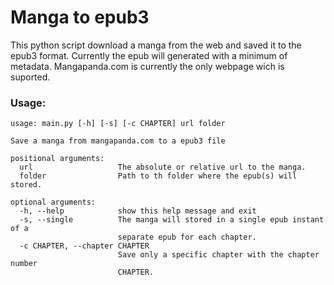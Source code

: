 # Manga to epub3

This python script download a manga from the web and saved it to the epub3 format.
Currently the epub will generated with a minimum of metadata.
Mangapanda.com is currently the only webpage wich is suported.

### Usage:

    usage: main.py [-h] [-s] [-c CHAPTER] url folder

    Save a manga from mangapanda.com to a epub3 file

    positional arguments:
      url                   The absolute or relative url to the manga.
      folder                Path to th folder where the epub(s) will stored.

    optional arguments:
      -h, --help            show this help message and exit
      -s, --single          The manga will stored in a single epub instant of a
                            separate epub for each chapter.
      -c CHAPTER, --chapter CHAPTER
                            Save only a specific chapter with the chapter number
                            CHAPTER.
